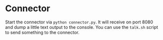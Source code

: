 # Connector

Start the connector via `python connector.py`.
It will receive on port 8080 and dump a little text output to the console.
You can use the `talk.sh` script to send something to the connector.
